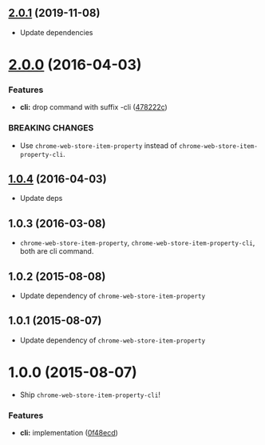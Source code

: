 ## [2.0.1](https://github.com/pandawing/node-chrome-web-store-item-property-cli/compare/v2.0.0...v2.0.1) (2019-11-08)

* Update dependencies

<a name="2.0.0"></a>
# [2.0.0](https://github.com/pandawing/node-chrome-web-store-item-property-cli/compare/v1.0.4...v2.0.0) (2016-04-03)


### Features

* **cli:** drop command with suffix -cli ([478222c](https://github.com/pandawing/node-chrome-web-store-item-property-cli/commit/478222c))


### BREAKING CHANGES

* Use `chrome-web-store-item-property` instead of `chrome-web-store-item-property-cli`.



<a name="1.0.4"></a>
## [1.0.4](https://github.com/pandawing/node-chrome-web-store-item-property-cli/compare/v1.0.3...v1.0.4) (2016-04-03)

* Update deps


<a name="1.0.3"></a>
## 1.0.3 (2016-03-08)

* `chrome-web-store-item-property`, `chrome-web-store-item-property-cli`, both are cli command.


<a name="1.0.2"></a>
## 1.0.2 (2015-08-08)

* Update dependency of `chrome-web-store-item-property`


<a name="1.0.1"></a>
## 1.0.1 (2015-08-07)

* Update dependency of `chrome-web-store-item-property`


<a name="1.0.0"></a>
# 1.0.0 (2015-08-07)

* Ship `chrome-web-store-item-property-cli`!

### Features

* **cli:** implementation ([0f48ecd](https://github.com/pandawing/node-chrome-web-store-item-property-cli/commit/0f48ecd))



